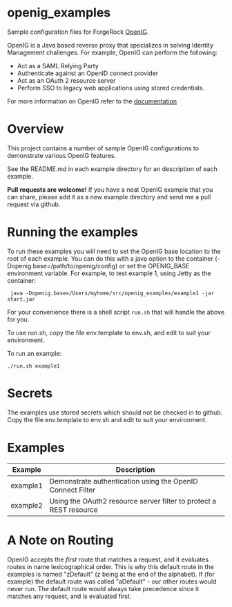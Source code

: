 openig_examples
===============

Sample configuration files for ForgeRock [OpenIG](http://openig.forgerock.org/).

OpenIG is a Java based reverse proxy that specializes in solving Identity Management challenges. For example,
OpenIG can perform the following:
* Act as a SAML Relying Party 
* Authenticate against an OpenID connect provider
* Act as an OAuth 2 resource server
* Perform SSO to legacy web applications using stored credentials. 

For more information on OpenIG refer to the [documentation](http://openig.forgerock.org/doc/webhelp/gateway-guide/index.html)

# Overview

This project contains a number of sample OpenIG configurations to demonstrate various OpenIG features. 

See the README.md in each example directory for an description of each example. 

**Pull requests are welcome!** If you have a neat OpenIG example that you can share, please add it as a
 new example directory and send me a pull request via github. 
 

# Running the examples 

To run these examples you will need to set the OpenIG base location to the root of each example. 
You can do this with a java option to the container (-Dopenig.base=/path/to/openig/config) or set
the OPENIG_BASE environment variable. For example, to test example 1, using Jetty as the container:

```
 java -Dopenig.base=/Users/myhome/src/openig_examples/example1 -jar start.jar 
 ```


For your convenience there is a shell script ```run.sh``` that will handle the above for you. 

To use run.sh, copy the file env.template to env.sh, and edit to suit your environment.

To run an example:
```
./run.sh example1
```

# Secrets 

The examples use stored secrets which should not be checked in to github. Copy 
the file env.template to env.sh and edit to suit your environment.


# Examples

 
Example  | Description 
---------| -----------
example1 | Demonstrate authentication using the OpenID Connect Filter 
example2 | Using the OAuth2 resource server filter to protect a REST resource


# A Note on Routing

OpenIG accepts the *first* route that matches a request, and it evaluates routes in 
name lexicographical order.  This is why this default route in the examples is named "zDefault" (z being
at the end of the alphabet).  If 
(for example) the default route was called "aDefault" - our other routes would never run. 
The default route would always take precedence since it matches any request, and is evaluated first. 



 